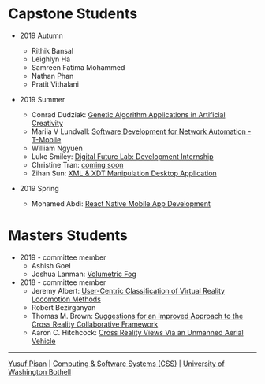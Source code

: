 
# Capstone Students

- 2019 Autumn
  - Rithik Bansal
  - Leighlyn Ha
  - Samreen Fatima Mohammed
  - Nathan Phan
  - Pratit Vithalani
  
- 2019 Summer
  - Conrad Dudziak: [Genetic Algorithm Applications in Artificial Creativity](./people/conraddudziak)
  - Mariia V Lundvall: [Software Development for Network Automation - T-Mobile](./people/mariialundvall)
  - William Ngyuen
  - Luke Smiley: [Digital Future Lab: Development Internship](./people/lukesmiley)
  - Christine Tran: [coming soon](./people/christinetran)
  - Zihan Sun: [XML & XDT Manipulation Desktop Application](./people/zihansun)

  
- 2019 Spring
  - Mohamed Abdi: [React Native Mobile App Development](./people/mohamedabdi)



# Masters Students

- 2019 - committee member
   - Ashish Goel
   - Joshua Lanman: [Volumetric Fog](./people/joshualanman)
- 2018 - committee member
   - Jeremy Albert: [User-Centric Classification of Virtual Reality Locomotion Methods](./people/jeremyalbert)
   - Robert Bezirganyan
   - Thomas M. Brown: [Suggestions for an Improved Approach to the Cross Reality Collaborative Framework](./people/thomasbrown)
   - Aaron C. Hitchcock: [Cross Reality Views Via an Unmanned Aerial Vehicle](./people/aaronhitchcock)

  

***

[Yusuf Pisan](https://pisanorg.github.io/yusuf/) | [Computing & Software Systems (CSS)](https://www.uwb.edu/css) | [University of Washington Bothell](https://www.uwb.edu/)
